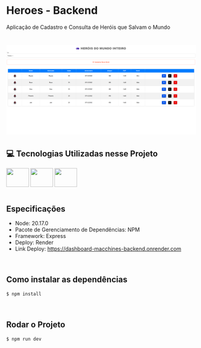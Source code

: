 # Heroes - Backend
Aplicação de Cadastro e Consulta de Heróis que Salvam o Mundo

<h1 align="center">
  <img alt="Macchine" title="Macchines" width="700" src=".github/app.png" />
</h1>


## 💻 Tecnologias Utilizadas nesse Projeto
<div style="display: inline_block">
  <img align="center" height="50" width="60" src="https://cdn.jsdelivr.net/gh/devicons/devicon@latest/icons/express/express-original.svg">
  <img align="center" height="50" width="60" src="https://cdn.jsdelivr.net/gh/devicons/devicon@latest/icons/mongodb/mongodb-original-wordmark.svg">
  <img align="center" height="50" width="60" src="https://cdn.jsdelivr.net/gh/devicons/devicon@latest/icons/typescript/typescript-original.svg">
</div>

<br>

## Especificações
- Node: 20.17.0
- Pacote de Gerenciamento de Dependências: NPM
- Framework: Express
- Deploy: Render
- Link Deploy: https://dashboard-macchines-backend.onrender.com

<br>

## Como instalar as dependências
```bash
$ npm install
```

<br>

## Rodar o Projeto
```bash
$ npm run dev
```
